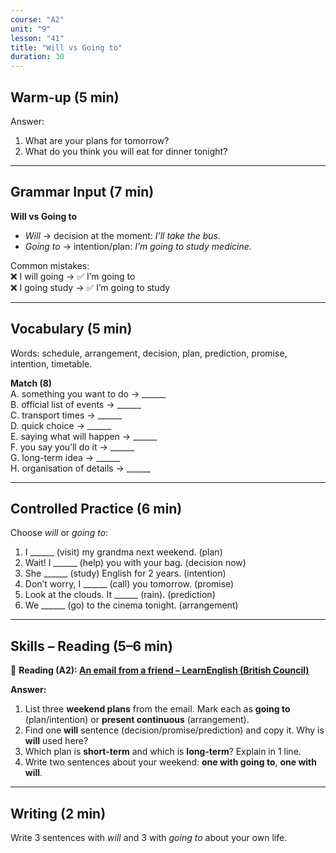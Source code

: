 ```yaml
---
course: "A2"
unit: "9"
lesson: "41"
title: "Will vs Going to"
duration: 30
---
```


## Warm-up (5 min)
Answer:
1. What are your plans for tomorrow?
2. What do you think you will eat for dinner tonight?

-------

## Grammar Input (7 min)
**Will vs Going to**  
- *Will* → decision at the moment: *I’ll take the bus.*  
- *Going to* → intention/plan: *I’m going to study medicine.*  

Common mistakes:  
❌ I will going → ✅ I’m going to  
❌ I going study → ✅ I’m going to study  

-------

## Vocabulary (5 min)
Words: schedule, arrangement, decision, plan, prediction, promise, intention, timetable.  

**Match (8)**  
A. something you want to do → ______  
B. official list of events → ______  
C. transport times → ______  
D. quick choice → ______  
E. saying what will happen → ______  
F. you say you’ll do it → ______  
G. long-term idea → ______  
H. organisation of details → ______  

-------

## Controlled Practice (6 min)
Choose *will* or *going to*:  
1. I ______ (visit) my grandma next weekend. (plan)  
2. Wait! I ______ (help) you with your bag. (decision now)  
3. She ______ (study) English for 2 years. (intention)  
4. Don’t worry, I ______ (call) you tomorrow. (promise)  
5. Look at the clouds. It ______ (rain). (prediction)  
6. We ______ (go) to the cinema tonight. (arrangement)  

-------

## Skills – Reading (5–6 min)

📰 **Reading (A2): [An email from a friend – LearnEnglish (British Council)](https://learnenglish.britishcouncil.org/skills/reading/a2-reading/email-friend)**

**Answer:**
1) List three **weekend plans** from the email. Mark each as **going to** (plan/intention) or **present continuous** (arrangement).  
2) Find one **will** sentence (decision/promise/prediction) and copy it. Why is **will** used here?  
3) Which plan is **short-term** and which is **long-term**? Explain in 1 line.  
4) Write two sentences about your weekend: **one with going to**, **one with will**.


-------

## Writing (2 min)
Write 3 sentences with *will* and 3 with *going to* about your own life.
